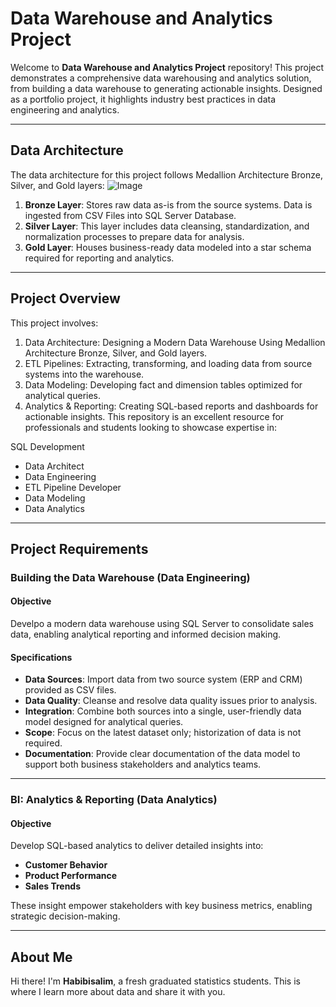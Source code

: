 # Data Warehouse and Analytics Project

Welcome to **Data Warehouse and Analytics Project** repository!
This project demonstrates a comprehensive data warehousing and analytics solution, from building a data warehouse to generating actionable insights. Designed as a portfolio project, it highlights industry best practices in data engineering and analytics.

---

## Data Architecture
The data architecture for this project follows Medallion Architecture Bronze, Silver, and Gold layers:
![Image](data_architecture.png)
1. **Bronze Layer**: Stores raw data as-is from the source systems. Data is ingested from CSV Files into SQL Server Database.
2. **Silver Layer**: This layer includes data cleansing, standardization, and normalization processes to prepare data for analysis.
3. **Gold Layer**: Houses business-ready data modeled into a star schema required for reporting and analytics.

---

## Project Overview
This project involves:

1. Data Architecture: Designing a Modern Data Warehouse Using Medallion Architecture Bronze, Silver, and Gold layers.
2. ETL Pipelines: Extracting, transforming, and loading data from source systems into the warehouse.
3. Data Modeling: Developing fact and dimension tables optimized for analytical queries.
4. Analytics & Reporting: Creating SQL-based reports and dashboards for actionable insights.
This repository is an excellent resource for professionals and students looking to showcase expertise in:

SQL Development
* Data Architect
* Data Engineering
* ETL Pipeline Developer
* Data Modeling
* Data Analytics

---

## Project Requirements

### Building the Data Warehouse (Data Engineering)

#### Objective
Develpo a modern data warehouse using SQL Server to consolidate sales data, enabling analytical reporting and informed decision making.

#### Specifications
- **Data Sources**: Import data from two source system (ERP and CRM) provided as CSV files.
- **Data Quality**: Cleanse and resolve data quality issues prior to analysis.
- **Integration**: Combine both sources into a single, user-friendly data model designed for analytical queries.
- **Scope**: Focus on the latest dataset only; historization of data is not required.
- **Documentation**: Provide clear documentation of the data model to support both business stakeholders and analytics teams.

---

### BI: Analytics & Reporting (Data Analytics)

#### Objective
Develop SQL-based analytics to deliver detailed insights into:
- **Customer Behavior**
- **Product Performance**
- **Sales Trends**

These insight empower stakeholders with key business metrics, enabling strategic decision-making.

---

## About Me

Hi there! I'm **Habibisalim**, a fresh graduated statistics students. This is where I learn more about data and share it with you.
